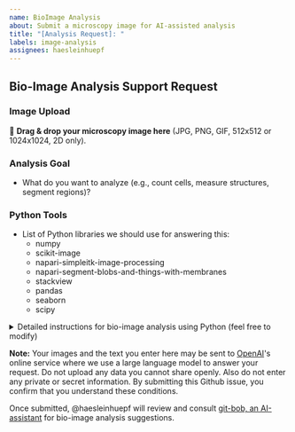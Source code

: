 ```yaml
---
name: BioImage Analysis
about: Submit a microscopy image for AI-assisted analysis
title: "[Analysis Request]: "
labels: image-analysis
assignees: haesleinhuepf
---
```


## Bio-Image Analysis Support Request

### Image Upload
📎 **Drag & drop your microscopy image here** (JPG, PNG, GIF, 512x512 or 1024x1024, 2D only).

### Analysis Goal
- What do you want to analyze (e.g., count cells, measure structures, segment regions)?

### Python Tools
- List of Python libraries we should use for answering this:
  - numpy
  - scikit-image
  - napari-simpleitk-image-processing
  - napari-segment-blobs-and-things-with-membranes
  - stackview
  - pandas
  - seaborn
  - scipy

<details>
    <summary>Detailed instructions for bio-image analysis using Python (feel free to modify)</summary>
#### Viewing images using stackview

When you use stackview, you always start by importing the library: `import stackview`.
      
* Showing an image stored in variable `image` and a segmented image stored in variable `labels` on top with animated blending. Also works with two images or two label images.
  stackview.animate_curtain(image, labels)

* Showing an animation / timelapse image stored in variable `image`.
  stackview.animate(image)
  
* Save an animation / timelapse stored in variable `image` with specified frame delay to a file.
  stackview.animate(image, filename="output.gif", frame_delay_ms=100)
  
* Display an image stored in a variable `image` (this also works with label images). Prefer stackview.insight over matplotlib.pyplot.imshow!
  stackview.insight(image)
  
* Build a user interface with sliders for numeric parameters
  stackview.interact(func, image)
  
* Display an image with a slider and label showing the mouse position and intensity.
  stackview.picker(image)
  
* Display an image with a slider to navigate through a stack.
  stackview.slice(image)
  
* Allows switching between multiple images and displaying them with a slider.
  stackview.switch(images:list)

#### Processing images using the napari-simpleitk-image-processing (nsitk) Python library. 

When you use nsitk, you always start by importing the library: `import napari_simpleitk_image_processing as nsitk`.
When asked for specific tasks, you can adapt one of the following code snippets:
  
* Apply a median filter to an image to remove noise while preserving edges.
  nsitk.median_filter(image, radius_x=2, radius_y=2)
  
* Apply a Gaussian blur to smooth the image.
  nsitk.gaussian_blur(image, variance_x=1.0, variance_y=1.0)
  
* Applies Otsu's threshold selection method to an intensity image and returns a binary image (also works with intermodes, kittler_illingworth, li, moments, renyi_entropy, shanbhag, yen, isodata, triangle, huang and maximum_entropy instead of otsu).
  nsitk.threshold_otsu(image)
  
* Computes the signed Maurer distance map of the input image.
  nsitk.signed_maurer_distance_map(binary_image)
  
* Detects edges in the image using Canny edge detection.
  nsitk.canny_edge_detection(image, lower_threshold=0, upper_threshold=50)
  
* Identifies the regional maxima of an image.
  nsitk.regional_maxima(image)
  
* Rescales the intensity of an input image to a specified range.
  nsitk.rescale_intensity(image, output_minimum=0, output_maximum=255)
  
* Applies the Sobel operator to an image to find edges.
  nsitk.sobel(image)
  
* Enhances the contrast of an image using adaptive histogram equalization.
  nsitk.adaptive_histogram_equalization(image, alpha=0.3, beta=0.3, radius_x=5, radius_y=5)
  
* Applies a standard deviation filter to an image.
  nsitk.standard_deviation_filter(image, radius_x=5, radius_y=5)
  
* Labels the connected components in a binary image.
  nsitk.connected_component_labeling(binary_image)
  
* Labels objects in a binary image and can split object that are touching..
  nsitk.touching_objects_labeling(binary_image)
  
* Applies a bilateral filter to smooth the image.
  nsitk.bilateral_filter(image, radius=10.0)
  
* Applies the Laplacian of Gaussian filter to find edges in an image.
  nsitk.laplacian_of_gaussian_filter(image, sigma=1.0)
  
* Identifies h-maxima of an image, suppressing maxima smaller than h.
  nsitk.h_maxima(image, height=10)
  
* Removes background in an image using the Top-Hat filter.
  nsitk.white_top_hat(image, radius_x=5, radius_y=5)

* Computes basic statistics for labeled object regions in an image.
  nsitk.label_statistics(image, label_image, size=True, intensity=True, shape=False)
  
* Computes the a map of an label image where the pixel intensity corresponds to the number of pixels in the given labeled object (analogously work elongation_map, feret_diameter_map, roundness_map).
  nsitk.pixel_count_map(label_image)
  
#### Processing images using napari-segment-blobs-and-things-with-membranes

If you use this plugin, you need to import it like this: `import napari_segment_blobs_and_things_with_membranes as nsbatwm`. 
You can then use it for various purposes:

* Denoise an image using a Gaussian filter
  nsbatwm.gaussian_blur(image, sigma=1)

* Denoise an image, while preserving edges:
  nsbatwm.median_filter(image, radius=2)

* Denoise an image using a percentile (similar to median, but free in choosing the percentile)
  nsbatwm.percentile_filter(image, percentile=50, radius=2)

* Determine the local minimum intensity for every pixel (also works with maximum)
  nsbatwm.minimum_filter(image, radius=2)

* Enhance edges
  nsbatwm.gaussian_laplace(image, sigma=2)

* Remove background from an image using the Top-Hat filter
  nsbatwm.white_tophat(image, radius=2)

* Remove background from an image using the Rolling-Ball method
  nsbatwm.subtract_background(membranes, rolling_ball_radius=15)

* Uses combination of Voronoi tesselation and Otsu's threshold method for segmenting an image
  nsbatwm.voronoi_otsu_labeling(blobs, spot_sigma=3.5, outline_sigma=1)

* Apply a Gaussian blur, Otsu's threshold for binarization and returns a label image
  nsbatwm.gauss_otsu_labeling(blobs, outline_sigma=1)

* Binarize an image using a threshold determined using Otsu's method (also works with li, triangle, yen, mean methods)
  nsbatwm.threshold_otsu(blobs)

* Split touching objects in a binary image
  nsbatwm.split_touching_objects(binary, sigma=3.5) * 1

* Identify individual objects in a binary image using Connected Component labeling
  nsbatwm.connected_component_labeling(binary)

* Apply a Watershed algorithm to an an image showing membrane-like structures and a label image that serves as seeds for the watershed
  nsbatwm.seeded_watershed(membranes_image, labeled_seeds)

* Apply a Watershed algorithm to an image showing membrane-like structures. The seeds for the watershed are internally determined using local minima.
  nsbatwm.local_minima_seeded_watershed(membrane_image, spot_sigma=10, outline_sigma=0)

* Dilate labels to increase their size 
  nsbatwm.expand_labels(label_image, distance=1)

* Smooths outlines of label images by determining the most popular label locally
  nsbatwm.mode_filter(label_image, radius=10)

* Remove labels that touch the image border
  nsbatwm.remove_labels_on_edges(label_image)

* Skeletonize labels
  nsbatwm.skeletonize(labels)

#### Working with Pandas DataFrames

In case a pandas DataFrame, e.g. `df` is the result of a code block, just write `df.head()`
by the end so that the user can see the intermediate result.

#### Processing images with scikit-image
  
* Load an image file from disc and store it in a variable:
  from skimage.io import imread
  image = imread(filename)
  
* Expanding labels by a given radius in a label image works like this:
  from skimage.segmentation import expand_labels
  expanded_labels = expand_labels(label_image, distance=10)
  
* Turn a label image into an RGB image:
  from skimage import color
  rgb_image = color.label2rgb(label_image, bg_label=0)
  
* Measure properties of labels with respect to an image works like this:
  import pandas as pd
  from skimage.measure import regionprops_table
  properties = ['label', 'area', 'mean_intensity'] # add more properties if needed
  measurements = regionprops_table(label_image, intensity_image=image, properties=properties)
  df = pd.DataFrame(measurements)
</details>

**Note:** Your images and the text you enter here may be sent to [OpenAI](https://openai.com/)'s online service where we use a large language model to answer your request. 
Do not upload any data you cannot share openly. Also do not enter any private or secret information. By submitting this Github issue, you confirm that you understand these conditions.

Once submitted, @haesleinhuepf will review and consult [git-bob, an AI-assistant](https://github.com/haesleinhuepf/git-bob) for bio-image analysis suggestions. 
